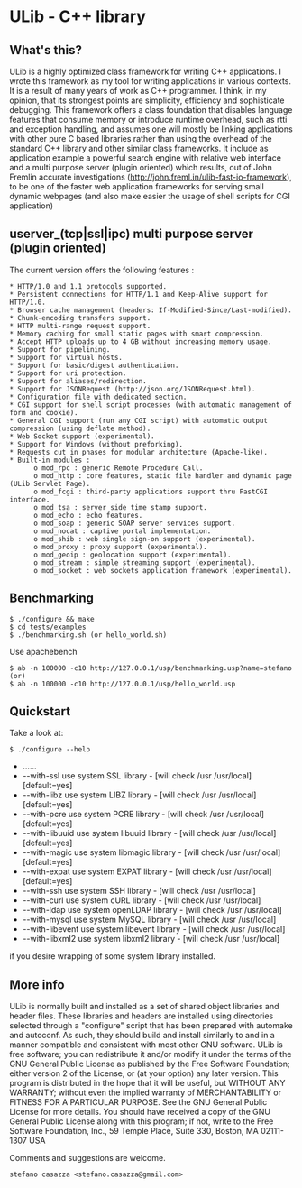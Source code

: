 ULib - C++ library
================================

What's this?
------------

ULib is a highly optimized class framework for writing C++ applications. I wrote this framework as my tool for writing applications in various contexts.
It is a result of many years of work as C++ programmer. I think, in my opinion, that its strongest points are simplicity, efficiency and sophisticate
debugging. This framework offers a class foundation that disables language features that consume memory or introduce runtime overhead, such as rtti and
exception handling, and assumes one will mostly be linking applications with other pure C based libraries rather than using the overhead of the standard
C++ library and other similar class frameworks. It include as application example a powerful search engine with relative web interface and a multi purpose
server (plugin oriented) which results, out of John Fremlin accurate investigations (http://john.freml.in/ulib-fast-io-framework), to be one of the faster
web application frameworks for serving small dynamic webpages (and also make easier the usage of shell scripts for CGI application)

userver_(tcp|ssl|ipc) multi purpose server (plugin oriented)
------------------------------------------------------------

The current version offers the following features :

    * HTTP/1.0 and 1.1 protocols supported.
    * Persistent connections for HTTP/1.1 and Keep-Alive support for HTTP/1.0.
    * Browser cache management (headers: If-Modified-Since/Last-modified).
    * Chunk-encoding transfers support.
    * HTTP multi-range request support.
    * Memory caching for small static pages with smart compression.
    * Accept HTTP uploads up to 4 GB without increasing memory usage.
    * Support for pipelining.
    * Support for virtual hosts.
    * Support for basic/digest authentication.
    * Support for uri protection.
    * Support for aliases/redirection.
    * Support for JSONRequest (http://json.org/JSONRequest.html).
    * Configuration file with dedicated section.
    * CGI support for shell script processes (with automatic management of form and cookie).
    * General CGI support (run any CGI script) with automatic output compression (using deflate method).
    * Web Socket support (experimental).
    * Support for Windows (without preforking).
    * Requests cut in phases for modular architecture (Apache-like).
    * Built-in modules :
          o mod_rpc : generic Remote Procedure Call.
          o mod_http : core features, static file handler and dynamic page (ULib Servlet Page).
          o mod_fcgi : third-party applications support thru FastCGI interface.
          o mod_tsa : server side time stamp support.
          o mod_echo : echo features.
          o mod_soap : generic SOAP server services support.
          o mod_nocat : captive portal implementation.
          o mod_shib : web single sign-on support (experimental).
          o mod_proxy : proxy support (experimental).
          o mod_geoip : geolocation support (experimental).
          o mod_stream : simple streaming support (experimental).
          o mod_socket : web sockets application framework (experimental).

Benchmarking
------------

    $ ./configure && make
    $ cd tests/examples
    $ ./benchmarking.sh (or hello_world.sh)

Use apachebench

	$ ab -n 100000 -c10 http://127.0.0.1/usp/benchmarking.usp?name=stefano (or)
	$ ab -n 100000 -c10 http://127.0.0.1/usp/hello_world.usp

Quickstart
----------

Take a look at:

    $ ./configure --help
* ......
* --with-ssl              use system      SSL library - [will check /usr /usr/local] [default=yes]
* --with-libz             use system     LIBZ library - [will check /usr /usr/local] [default=yes]
* --with-pcre             use system     PCRE library - [will check /usr /usr/local] [default=yes]
* --with-libuuid          use system  libuuid library - [will check /usr /usr/local] [default=yes]
* --with-magic            use system libmagic library - [will check /usr /usr/local] [default=yes]
* --with-expat            use system    EXPAT library - [will check /usr /usr/local] [default=yes]
* --with-ssh              use system      SSH library - [will check /usr /usr/local]
* --with-curl             use system     cURL library - [will check /usr /usr/local]
* --with-ldap             use system openLDAP library - [will check /usr /usr/local]
* --with-mysql            use system    MySQL library - [will check /usr /usr/local]
* --with-libevent         use system libevent library - [will check /usr /usr/local]
* --with-libxml2          use system  libxml2 library - [will check /usr /usr/local]

if you desire wrapping of some system library installed.

More info
---------

ULib is normally built and installed as a set of shared object libraries and header files. These libraries and headers are installed using directories selected through a "configure" script that has been prepared with automake and autoconf. As such, they should build and install similarly to and in a manner compatible and consistent with most other GNU software. ULib is free software; you can redistribute it and/or modify it under the terms of the GNU General Public License as published by the Free Software Foundation; either version 2 of the License, or (at your option) any later version. This program is distributed in the hope that it will be useful, but WITHOUT ANY WARRANTY; without even the implied warranty of MERCHANTABILITY or FITNESS FOR A PARTICULAR PURPOSE. See the GNU General Public License for more details. You should have received a copy of the GNU General Public License along with this program; if not, write to the Free Software Foundation, Inc., 59 Temple Place, Suite 330, Boston, MA  02111-1307  USA

Comments and suggestions are welcome.

	stefano casazza <stefano.casazza@gmail.com>
